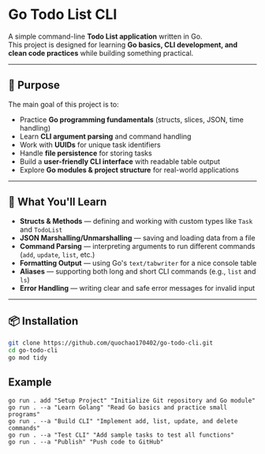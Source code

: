 # Go Todo List CLI

A simple command-line **Todo List application** written in Go.  
This project is designed for learning **Go basics, CLI development, and clean code practices** while building something practical.

---

## 📌 Purpose

The main goal of this project is to:

- Practice **Go programming fundamentals** (structs, slices, JSON, time handling)
- Learn **CLI argument parsing** and command handling
- Work with **UUIDs** for unique task identifiers
- Handle **file persistence** for storing tasks
- Build a **user-friendly CLI interface** with readable table output
- Explore **Go modules & project structure** for real-world applications

---

## 🧠 What You'll Learn

- **Structs & Methods** — defining and working with custom types like `Task` and `TodoList`
- **JSON Marshalling/Unmarshalling** — saving and loading data from a file
- **Command Parsing** — interpreting arguments to run different commands (`add`, `update`, `list`, etc.)
- **Formatting Output** — using Go's `text/tabwriter` for a nice console table
- **Aliases** — supporting both long and short CLI commands (e.g., `list` and `ls`)
- **Error Handling** — writing clear and safe error messages for invalid input

---

## 📦 Installation

```bash
git clone https://github.com/quochao170402/go-todo-cli.git
cd go-todo-cli
go mod tidy
```

## Example

```pwsh
go run . add "Setup Project" "Initialize Git repository and Go module"
go run . --a "Learn Golang" "Read Go basics and practice small programs"
go run . --a "Build CLI" "Implement add, list, update, and delete commands"
go run . --a "Test CLI" "Add sample tasks to test all functions"
go run . --a "Publish" "Push code to GitHub"
```
